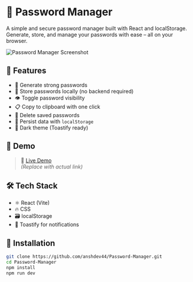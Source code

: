 # 🔐 Password Manager

A simple and secure password manager built with React and localStorage.  
Generate, store, and manage your passwords with ease – all on your browser.

![Password Manager Screenshot](https://github.com/anshdev44/Password-Manager/blob/main/screenshot.png)

## 🚀 Features

- 🔑 Generate strong passwords
- 🧠 Store passwords locally (no backend required)
- 👁️ Toggle password visibility
- 📋 Copy to clipboard with one click
- 🧹 Delete saved passwords
- 💾 Persist data with `localStorage`
- 🌙 Dark theme (Toastify ready)

## 📸 Demo

> 🔗 [Live Demo](https://your-deployed-link.vercel.app/)  
> *(Replace with actual link)*

## 🛠️ Tech Stack

- ⚛️ React (Vite)
- 🔥 CSS
- 🗃️ localStorage
- 🧩 Toastify for notifications

## 🧰 Installation

```bash
git clone https://github.com/anshdev44/Password-Manager.git
cd Password-Manager
npm install
npm run dev
